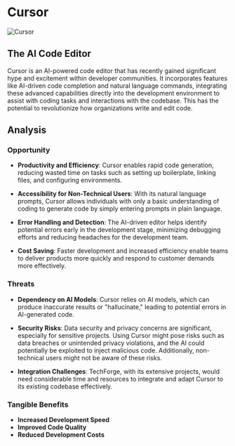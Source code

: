 # Cursor

![Cursor](https://snipboard.io/vBkIu9.jpg "Cursor")

## The AI Code Editor

Cursor is an AI-powered code editor that has recently gained significant hype and excitement within developer communities. It incorporates features like AI-driven code completion and natural language commands, integrating these advanced capabilities directly into the development environment to assist with coding tasks and interactions with the codebase. This has the potential to revolutionize how organizations write and edit code.

## Analysis

### Opportunity

- **Productivity and Efficiency**: Cursor enables rapid code generation, reducing wasted time on tasks such as setting up boilerplate, linking files, and configuring environments.
  
- **Accessibility for Non-Technical Users**: With its natural language prompts, Cursor allows individuals with only a basic understanding of coding to generate code by simply entering prompts in plain language.
  
- **Error Handling and Detection**: The AI-driven editor helps identify potential errors early in the development stage, minimizing debugging efforts and reducing headaches for the development team.
  
- **Cost Saving**: Faster development and increased efficiency enable teams to deliver products more quickly and respond to customer demands more effectively.

### Threats

- **Dependency on AI Models**: Cursor relies on AI models, which can produce inaccurate results or "hallucinate," leading to potential errors in AI-generated code.
  
- **Security Risks**: Data security and privacy concerns are significant, especially for sensitive projects. Using Cursor might pose risks such as data breaches or unintended privacy violations, and the AI could potentially be exploited to inject malicious code. Additionally, non-technical users might not be aware of these risks.
  
- **Integration Challenges**: TechForge, with its extensive projects, would need considerable time and resources to integrate and adapt Cursor to its existing codebase effectively.

### Tangible Benefits

- **Increased Development Speed**
- **Improved Code Quality**
- **Reduced Development Costs**
